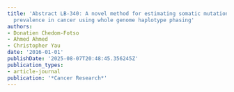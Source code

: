 ```yaml
---
title: 'Abstract LB-340: A novel method for estimating somatic mutations cellular
  prevalence in cancer using whole genome haplotype phasing'
authors:
- Donatien Chedom-Fotso
- Ahmed Ahmed
- Christopher Yau
date: '2016-01-01'
publishDate: '2025-08-07T20:48:45.356245Z'
publication_types:
- article-journal
publication: '*Cancer Research*'
---
```

